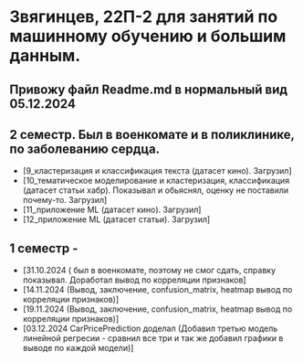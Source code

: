  # Звягинцев, 22П-2 для занятий по машинному обучению и большим данным.

## Привожу файл Readme.md в нормальный вид 05.12.2024
## 2 семестр. Был в военкомате и в поликлинике, по заболеванию сердца. 
- [9_кластеризация и классификация текста (датасет кино). Загрузил]
- [10_тематическое моделирование и кластеризация, классификация (датасет статьи хабр). Показывал и обьяснял, оценку не поставили почему-то. Загрузил]
- [11_приложение ML (датасет кино). Загрузил]
- [12_приложение ML (датасет статьи). Загрузил]

## 1 семестр  -  
- [31.10.2024 ( был в военкомате, поэтому не смог сдать, справку показывал. Доработал вывод по корреляции признаков]
- [14.11.2024 (Вывод, заключение, confusion_matrix, heatmap вывод по корреляции признаков)]
- [19.11.2024 (Вывод, заключение, confusion_matrix, heatmap вывод по корреляции признаков)]
- [03.12.2024 CarPricePrediction доделал (Добавил третью модель линейной регресии - сравнил все три и так же добавил графики в выводе по каждой модели)]
